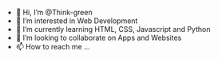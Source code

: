 - 👋 Hi, I’m @Think-green
- 👀 I’m interested in Web Development
- 🌱 I’m currently learning HTML, CSS, Javascript and Python
- 💞️ I’m looking to collaborate on Apps and Websites
- 📫 How to reach me ...

<!---
Think-green/Think-green is a ✨ special ✨ repository because its `README.md` (this file) appears on your GitHub profile.
You can click the Preview link to take a look at your changes.
--->

